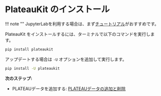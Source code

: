 # PlateauKit のインストール

!!! note ""
    JupyterLabを利用する場合は、まず[チュートリアル](tutorial/jupyter.ipynb)がおすすめです。

PlateauKit をインストールするには、ターミナルで以下のコマンドを実行します。

```bash
pip install plateaukit
```

アップデートする場合は `-U` オプションを追加して実行します。

```bash
pip install -U plateaukit
```

**次のステップ:**

- PLATEAUデータを追加する: [PLATEAUデータの追加と削除](cli/setup.md)
